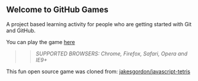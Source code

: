 ## Welcome to GitHub Games

A project based learning activity for people who are getting started with Git and GitHub.

You can play the game [here](https://learningthyme.github.io/github-games/)

>> _*SUPPORTED BROWSERS*: Chrome, Firefox, Safari, Opera and IE9+_

This fun open source game was cloned from: [jakesgordon/javascript-tetris](https://github.com/jakesgordon/javascript-tetris)
